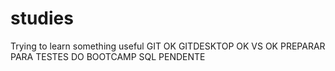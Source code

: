 # studies
Trying to learn something useful
GIT OK
GITDESKTOP OK
VS OK
PREPARAR PARA TESTES DO BOOTCAMP
SQL PENDENTE